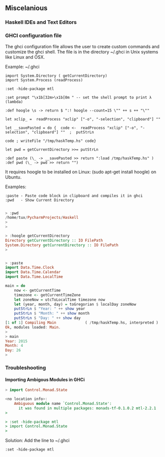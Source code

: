 ## Miscelanious

### Haskell IDEs and Text Editors


<!--
@TODO: Show Haskell IDEs text editors and features
-->

### GHCI configuration file

The ghci configuration file allows the user to create custom commands and 
customize the ghci shell. The file is in the directory ~/.ghci in Unix systems 
like Linux and OSX.

Example: ~/.ghci
```
import System.Directory ( getCurrentDirectory)
import System.Process (readProcess)

:set -hide-package mtl

:set prompt "\x1b[32m>\x1b[0m " -- set the shell prompt to print λ (lambda)

:def hoogle \s -> return $ ":! hoogle --count=15 \"" ++ s ++ "\""

let xclip_ =  readProcess "xclip" ["-o", "-selection", "clipboard"] ""

let __savePasted = do {  code <-  readProcess "xclip" ["-o", "-selection", "clipboard"] ""  ;  putStrLn 

code ; writeFile "/tmp/haskTemp.hs" code}

let pwd = getCurrentDirectory >>= putStrLn

:def paste (\_ -> __savePasted >> return ":load /tmp/haskTemp.hs" )
:def pwd (\_ -> pwd >> return "")

```

It requires hoogle to be installed on Linux: (sudo apt-get install hoogle)
on Ubuntu.

Examples:

```
:paste - Paste code block in clipboard and compiles it in ghci
:pwd   - Show Current Directory
```

```haskell

> :pwd
/home/tux/PycharmProjects/Haskell
> 
> 

> :hoogle getCurrentDirectory
Directory getCurrentDirectory :: IO FilePath
System.Directory getCurrentDirectory :: IO FilePath
> 


> :paste
import Data.Time.Clock
import Data.Time.Calendar
import Data.Time.LocalTime

main = do
    now <- getCurrentTime
    timezone <- getCurrentTimeZone
    let zoneNow = utcToLocalTime timezone now
    let (year, month, day) = toGregorian $ localDay zoneNow
    putStrLn $ "Year: " ++ show year
    putStrLn $ "Month: " ++ show month
    putStrLn $ "Day: " ++ show day
[1 of 1] Compiling Main             ( /tmp/haskTemp.hs, interpreted )
Ok, modules loaded: Main.
> 
> main
Year: 2015
Month: 4
Day: 26
> 


```


### Troubleshooting

#### Importing Ambigous Modules in GHCi

```haskell
> import Control.Monad.State

<no location info>:
    Ambiguous module name `Control.Monad.State':
      it was found in multiple packages: monads-tf-0.1.0.2 mtl-2.2.1
> 

> :set -hide-package mtl
> import Control.Monad.State
> 
```

Solution: Add the line to ~/.ghci

```
:set -hide-package mtl
```


